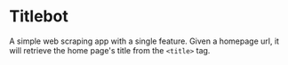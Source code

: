 # Titlebot
A simple web scraping app with a single feature. Given a homepage url, it will retrieve the home page's title from the `<title>` tag.

